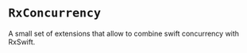# ``RxConcurrency``

A small set of extensions that allow to combine swift concurrency with RxSwift.
